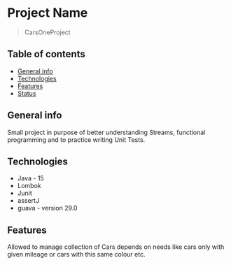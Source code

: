 # Project Name
> CarsOneProject

## Table of contents
* [General info](#general-info)
* [Technologies](#technologies)
* [Features](#features)
* [Status](#status)


## General info

Small project in purpose of better understanding Streams, functional programming and to practice writing Unit Tests.

## Technologies
* Java - 15
* Lombok
* Junit
* assertJ
* guava - version 29.0


## Features
Allowed to manage collection of Cars depends on needs like cars only with given mileage or cars with this same colour etc.
